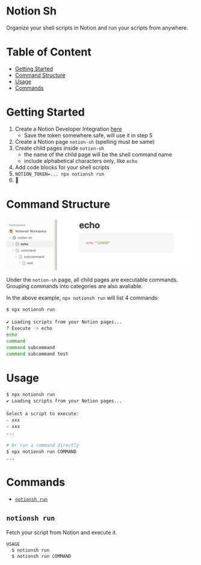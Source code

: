 # Notion Sh

Organize your shell scripts in Notion and run your scripts from anywhere.

<!-- toc -->

# Table of Content

- [Getting Started](#getting-started)
- [Command Structure](#command-structure)
- [Usage](#usage)
- [Commands](#commands)
<!-- tocstop -->

# Getting Started

1. Create a Notion Developer Integration [here](https://www.notion.so/my-integrations)
   - Save the token somewhere safe, will use it in step 5
2. Create a Notion page `notion-sh` (spelling must be same)
3. Create child pages inside `notion-sh`
   - the name of the child page will be the shell command name
   - include alphabetical characters only, like `echo`
4. Add code blocks for your shell scripts
5. `NOTION_TOKEN=... npx notionsh run`
6. 🎉

# Command Structure

![structure](./example.png)

Under the `notion-sh` page, all child pages are executable commands. Grouping commands into categories are also avaliable.

In the above example, `npx notionsh run` will list 4 commands:

```sh
$ npx notionsh run

✔ Loading scripts from your Notion pages...
? Execute -> echo
echo
command
command subcommand
command subcommand test
```

# Usage

<!-- usage -->

```sh
$ npx notionsh run
✔ Loading scripts from your Notion pages...

Select a script to execute:
- xxx
- xxx
...

# Or run a command directly
$ npx notionsh run COMMAND
...
```

<!-- usagestop -->

# Commands

<!-- commands -->

- [`notionsh run`](#notionsh-run)

## `notionsh run`

Fetch your script from Notion and execute it.

```
USAGE
  $ notionsh run
  $ notionsh run COMMAND
```
